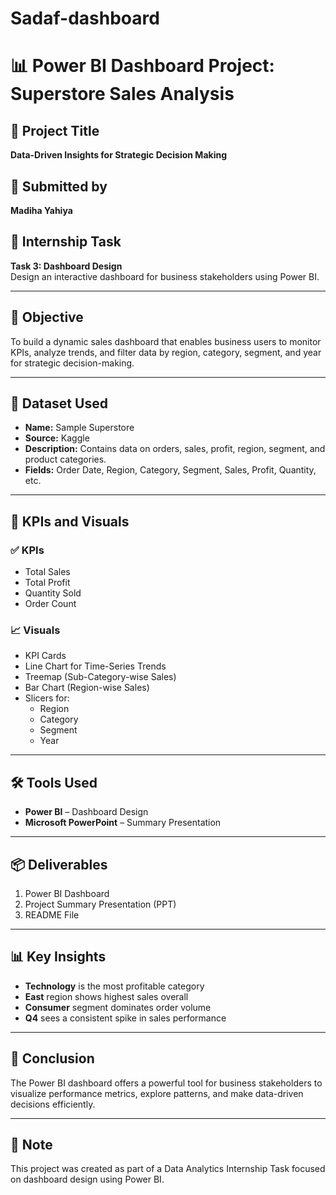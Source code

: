 # Sadaf-dashboard
# 📊 Power BI Dashboard Project: Superstore Sales Analysis

## 🔖 Project Title
**Data-Driven Insights for Strategic Decision Making**

## 👤 Submitted by
**Madiha Yahiya**

## 📝 Internship Task
**Task 3: Dashboard Design**  
Design an interactive dashboard for business stakeholders using Power BI.

---

## 🎯 Objective
To build a dynamic sales dashboard that enables business users to monitor KPIs, analyze trends, and filter data by region, category, segment, and year for strategic decision-making.

---

## 📁 Dataset Used
- **Name:** Sample Superstore  
- **Source:** Kaggle  
- **Description:** Contains data on orders, sales, profit, region, segment, and product categories.  
- **Fields:** Order Date, Region, Category, Segment, Sales, Profit, Quantity, etc.

---

## 📌 KPIs and Visuals

### ✅ KPIs
- Total Sales  
- Total Profit  
- Quantity Sold  
- Order Count  

### 📈 Visuals
- KPI Cards  
- Line Chart for Time-Series Trends  
- Treemap (Sub-Category-wise Sales)  
- Bar Chart (Region-wise Sales)  
- Slicers for:
  - Region  
  - Category  
  - Segment  
  - Year  

---

## 🛠️ Tools Used
- **Power BI** – Dashboard Design  
- **Microsoft PowerPoint** – Summary Presentation

---

## 📦 Deliverables
1. Power BI Dashboard  
2. Project Summary Presentation (PPT)  
3. README File

---

## 📊 Key Insights
- **Technology** is the most profitable category  
- **East** region shows highest sales overall  
- **Consumer** segment dominates order volume  
- **Q4** sees a consistent spike in sales performance

---

## 🧠 Conclusion
The Power BI dashboard offers a powerful tool for business stakeholders to visualize performance metrics, explore patterns, and make data-driven decisions efficiently.

---

## 📌 Note
This project was created as part of a Data Analytics Internship Task focused on dashboard design using Power BI.
